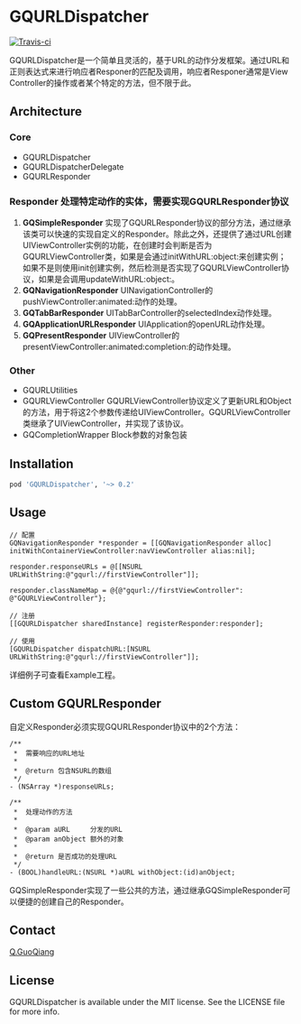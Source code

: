 GQURLDispatcher
===============

[![Travis-ci](https://travis-ci.org/gonefish/GQURLDispatcher.png)](https://travis-ci.org/gonefish/GQURLDispatcher)

GQURLDispatcher是一个简单且灵活的，基于URL的动作分发框架。通过URL和正则表达式来进行响应者Responer的匹配及调用，响应者Responer通常是View Controller的操作或者某个特定的方法，但不限于此。

Architecture
------------

### Core

* GQURLDispatcher
* GQURLDispatcherDelegate
* GQURLResponder

### Responder 处理特定动作的实体，需要实现GQURLResponder协议

1. **GQSimpleResponder**  实现了GQURLResponder协议的部分方法，通过继承该类可以快速的实现自定义的Responder。除此之外，还提供了通过URL创建UIViewController实例的功能，在创建时会判断是否为GQURLViewController类，如果是会通过initWithURL:object:来创建实例；如果不是则使用init创建实例，然后检测是否实现了GQURLViewController协议，如果是会调用updateWithURL:object:。
1. **GQNavigationResponder** UINavigationController的pushViewController:animated:动作的处理。
1. **GQTabBarResponder** UITabBarController的selectedIndex动作处理。
1. **GQApplicationURLResponder** UIApplication的openURL动作处理。
1. **GQPresentResponder** UIViewController的presentViewController:animated:completion:的动作处理。

### Other

* GQURLUtilities
* GQURLViewController GQURLViewController协议定义了更新URL和Object的方法，用于将这2个参数传递给UIViewController。GQURLViewController类继承了UIViewController，并实现了该协议。
* GQCompletionWrapper Block参数的对象包装

Installation
------

```ruby
pod 'GQURLDispatcher', '~> 0.2'
```



Usage
------

```objc
// 配置
GQNavigationResponder *responder = [[GQNavigationResponder alloc] initWithContainerViewController:navViewController alias:nil];
    
responder.responseURLs = @[[NSURL URLWithString:@"gqurl://firstViewController"]];

responder.classNameMap = @{@"gqurl://firstViewController": @"GQURLViewController"};

// 注册
[[GQURLDispatcher sharedInstance] registerResponder:responder];

// 使用
[GQURLDispatcher dispatchURL:[NSURL URLWithString:@"gqurl://firstViewController"]];
```

详细例子可查看Example工程。

Custom GQURLResponder
---------------

自定义Responder必须实现GQURLResponder协议中的2个方法：

```objc
/**
 *  需要响应的URL地址
 *
 *  @return 包含NSURL的数组
 */
- (NSArray *)responseURLs;

/**
 *  处理动作的方法
 *
 *  @param aURL     分发的URL
 *  @param anObject 额外的对象
 *
 *  @return 是否成功的处理URL
 */
- (BOOL)handleURL:(NSURL *)aURL withObject:(id)anObject;
```

GQSimpleResponder实现了一些公共的方法，通过继承GQSimpleResponder可以便捷的创建自己的Responder。

Contact
-------

[Q.GuoQiang](https://github.com/gonefish)

License
-------

GQURLDispatcher is available under the MIT license. See the LICENSE file for more info.

